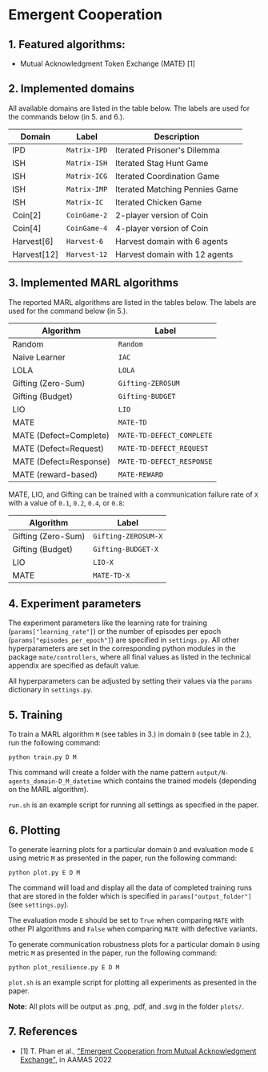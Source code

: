 # Emergent Cooperation

## 1. Featured algorithms:

- Mutual Acknowledgment Token Exchange (MATE) [1]

## 2. Implemented domains

All available domains are listed in the table below. The labels are used for the commands below (in 5. and 6.).

| Domain   		| Label            | Description                                                       |
|---------------|------------------|-------------------------------------------------------------------|
| IPD           | `Matrix-IPD`     | Iterated Prisoner's Dilemma                 					   |
| ISH           | `Matrix-ISH`     | Iterated Stag Hunt Game                       					   |
| ISH           | `Matrix-ICG`     | Iterated Coordination Game                          			   |
| ISH           | `Matrix-IMP`     | Iterated Matching Pennies Game                					   |
| ISH           | `Matrix-IC`      | Iterated Chicken Game                         					   |
| Coin[2]       | `CoinGame-2`     | 2-player version of Coin                   					   |
| Coin[4]       | `CoinGame-4`     | 4-player version of Coin                   					   |
| Harvest[6]    | `Harvest-6`      | Harvest domain with 6 agents 				                       |
| Harvest[12]    | `Harvest-12`      | Harvest domain with 12 agents 				                       |

## 3. Implemented MARL algorithms

The reported MARL algorithms are listed in the tables below. The labels are used for the command below (in 5.).

| Algorithm       | Label                  |
|-----------------|------------------------|
| Random             | `Random`                |
| Naive Learner      | `IAC`                   |
| LOLA                | `LOLA`       |
| Gifting (Zero-Sum) | `Gifting-ZEROSUM`       |
| Gifting (Budget)   | `Gifting-BUDGET`       |
| LIO                | `LIO`       |
| MATE                | `MATE-TD`       |
| MATE (Defect=Complete)                | `MATE-TD-DEFECT_COMPLETE`       |
| MATE (Defect=Request)                | `MATE-TD-DEFECT_REQUEST`       |
| MATE (Defect=Response)                | `MATE-TD-DEFECT_RESPONSE`       |
| MATE (reward-based)     | `MATE-REWARD`       |

MATE, LIO, and Gifting can be trained with a communication failure rate of `X` with a value of `0.1`, `0.2`, `0.4`, or `0.8`:

| Algorithm       | Label                  |
|-----------------|------------------------|
 Gifting (Zero-Sum) | `Gifting-ZEROSUM-X`       |
| Gifting (Budget)   | `Gifting-BUDGET-X`       |
| LIO                | `LIO-X`       |
| MATE                | `MATE-TD-X`       |

## 4. Experiment parameters

The experiment parameters like the learning rate for training (`params["learning_rate"]`) or the number of episodes per epoch (`params["episodes_per_epoch"]`) are specified in `settings.py`. All other hyperparameters are set in the corresponding python modules in the package `mate/controllers`, where all final values as listed in the technical appendix are specified as default value.

All hyperparameters can be adjusted by setting their values via the `params` dictionary in `settings.py`.

## 5. Training

To train a MARL algorithm `M` (see tables in 3.) in domain `D` (see table in 2.), run the following command:

    python train.py D M

This command will create a folder with the name pattern `output/N-agents_domain-D_M_datetime` which contains the trained models (depending on the MARL algorithm).

`run.sh` is an example script for running all settings as specified in the paper.

## 6. Plotting

To generate learning plots for a particular domain `D` and evaluation mode `E` using metric `M` as presented in the paper, run the following command:

    python plot.py E D M

The command will load and display all the data of completed training runs that are stored in the folder which is specified in `params["output_folder"]` (see `settings.py`).

The evaluation mode `E` should be set to `True` when comparing `MATE` with other PI algorithms and `False` when comparing `MATE` with defective variants.

To generate communication robustness plots for a particular domain `D` using metric `M` as presented in the paper, run the following command:

    python plot_resilience.py E D M

`plot.sh` is an example script for plotting all experiments as presented in the paper.

**Note:** All plots will be output as .png, .pdf, and .svg in the folder `plots/`.

## 7. References

- [1] T. Phan et al., ["Emergent Cooperation from Mutual Acknowledgment Exchange"](https://ifaamas.org/Proceedings/aamas2022/pdfs/p1047.pdf), in AAMAS 2022
